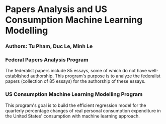 # Papers Analysis and US Consumption Machine Learning Modelling

### Authors: Tu Pham, Duc Le, Minh Le
### Federal Papers Analysis Program
The federalist papers include 85 essays, some of which do not have well-established authorship. This program's purpose is to analyze the federalist papers (collection of 85 essays) for the authorship of these essays.
### US Consumption Machine Learning Modelling Program
This program's goal is to build the efficient regression model for the quarterly percentage changes of real personal consumption expenditure in the United States' consumption with machine learning approach.
